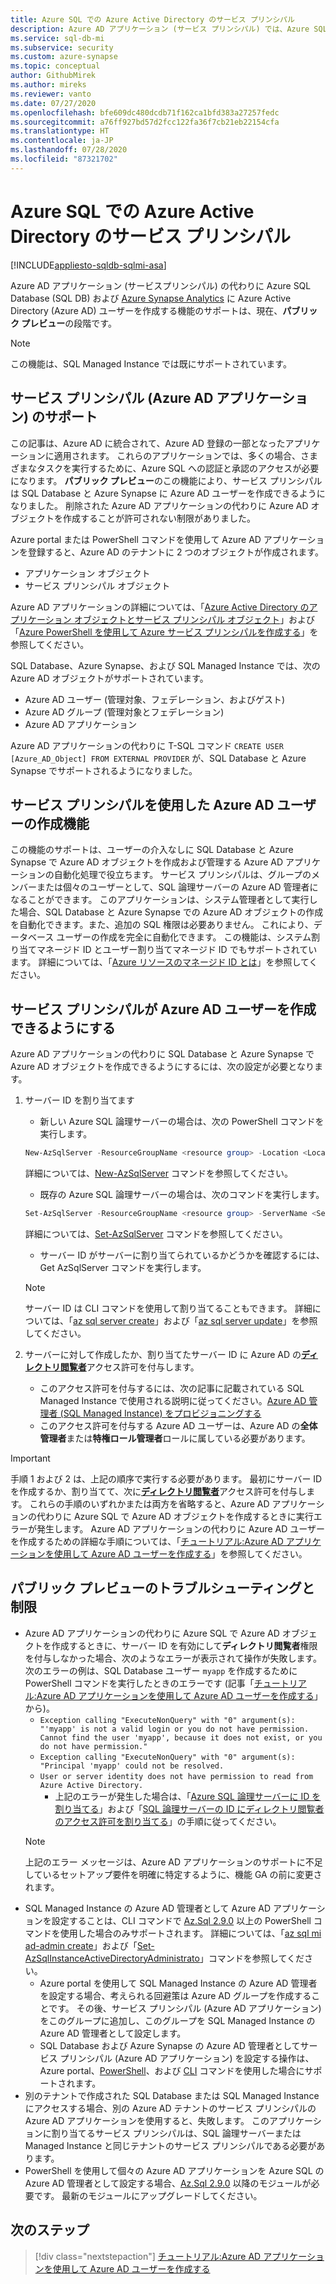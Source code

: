 ```yaml
---
title: Azure SQL での Azure Active Directory のサービス プリンシパル
description: Azure AD アプリケーション (サービス プリンシパル) では、Azure SQL Database、Azure SQL Managed Instance、Azure Synapse Analytics での Azure AD ユーザーの作成がサポートされます
ms.service: sql-db-mi
ms.subservice: security
ms.custom: azure-synapse
ms.topic: conceptual
author: GithubMirek
ms.author: mireks
ms.reviewer: vanto
ms.date: 07/27/2020
ms.openlocfilehash: bfe609dc480dcdb71f162ca1bfd383a27257fedc
ms.sourcegitcommit: a76ff927bd57d2fcc122fa36f7cb21eb22154cfa
ms.translationtype: HT
ms.contentlocale: ja-JP
ms.lasthandoff: 07/28/2020
ms.locfileid: "87321702"
---
```

# <a name="azure-active-directory-service-principal-with-azure-sql"></a>Azure SQL での Azure Active Directory のサービス プリンシパル

[!INCLUDE[appliesto-sqldb-sqlmi-asa](../includes/appliesto-sqldb-sqlmi-asa.md)]

Azure AD アプリケーション (サービスプリンシパル) の代わりに Azure SQL Database (SQL DB) および [Azure Synapse Analytics](../../synapse-analytics/sql-data-warehouse/sql-data-warehouse-overview-what-is.md) に Azure Active Directory (Azure AD) ユーザーを作成する機能のサポートは、現在、**パブリック プレビュー**の段階です。

> [!NOTE]
> この機能は、SQL Managed Instance では既にサポートされています。

## <a name="service-principal-azure-ad-applications-support"></a>サービス プリンシパル (Azure AD アプリケーション) のサポート

この記事は、Azure AD に統合されて、Azure AD 登録の一部となったアプリケーションに適用されます。 これらのアプリケーションでは、多くの場合、さまざまなタスクを実行するために、Azure SQL への認証と承認のアクセスが必要になります。 **パブリック プレビュー**のこの機能により、サービス プリンシパルは SQL Database と Azure Synapse に Azure AD ユーザーを作成できるようになりました。 削除された Azure AD アプリケーションの代わりに Azure AD オブジェクトを作成することが許可されない制限がありました。

Azure portal または PowerShell コマンドを使用して Azure AD アプリケーションを登録すると、Azure AD のテナントに 2 つのオブジェクトが作成されます。

- アプリケーション オブジェクト
- サービス プリンシパル オブジェクト

Azure AD アプリケーションの詳細については、「[Azure Active Directory のアプリケーション オブジェクトとサービス プリンシパル オブジェクト](../../active-directory/develop/app-objects-and-service-principals.md)」および「[Azure PowerShell を使用して Azure サービス プリンシパルを作成する](https://docs.microsoft.com/powershell/azure/create-azure-service-principal-azureps?view=azps-4.2.0)」を参照してください。

SQL Database、Azure Synapse、および SQL Managed Instance では、次の Azure AD オブジェクトがサポートされています。

- Azure AD ユーザー (管理対象、フェデレーション、およびゲスト)
- Azure AD グループ (管理対象とフェデレーション)
- Azure AD アプリケーション 

Azure AD アプリケーションの代わりに T-SQL コマンド `CREATE USER [Azure_AD_Object] FROM EXTERNAL PROVIDER` が、SQL Database と Azure Synapse でサポートされるようになりました。

## <a name="functionality-of-azure-ad-user-creation-using-service-principals"></a>サービス プリンシパルを使用した Azure AD ユーザーの作成機能

この機能のサポートは、ユーザーの介入なしに SQL Database と Azure Synapse で Azure AD オブジェクトを作成および管理する Azure AD アプリケーションの自動化処理で役立ちます。 サービス プリンシパルは、グループのメンバーまたは個々のユーザーとして、SQL 論理サーバーの Azure AD 管理者になることができます。 このアプリケーションは、システム管理者として実行した場合、SQL Database と Azure Synapse での Azure AD オブジェクトの作成を自動化できます。また、追加の SQL 権限は必要ありません。 これにより、データベース ユーザーの作成を完全に自動化できます。 この機能は、システム割り当てマネージド ID とユーザー割り当てマネージド ID でもサポートされています。 詳細については、「[Azure リソースのマネージド ID とは](../../active-directory/managed-identities-azure-resources/overview.md)」を参照してください。

## <a name="enable-service-principals-to-create-azure-ad-users"></a>サービス プリンシパルが Azure AD ユーザーを作成できるようにする

Azure AD アプリケーションの代わりに SQL Database と Azure Synapse で Azure AD オブジェクトを作成できるようにするには、次の設定が必要となります。

1. サーバー ID を割り当てます
    - 新しい Azure SQL 論理サーバーの場合は、次の PowerShell コマンドを実行します。
    
    ```powershell
    New-AzSqlServer -ResourceGroupName <resource group> -Location <Location name> -ServerName <Server name> -ServerVersion "12.0" -SqlAdministratorCredentials (Get-Credential) -AssignIdentity
    ```

    詳細については、[New-AzSqlServer](https://docs.microsoft.com/powershell/module/az.sql/new-azsqlserver) コマンドを参照してください。

    - 既存の Azure SQL 論理サーバーの場合は、次のコマンドを実行します。
    
    ```powershell
    Set-AzSqlServer -ResourceGroupName <resource group> -ServerName <Server name> -AssignIdentity
    ```

    詳細については、[Set-AzSqlServer](https://docs.microsoft.com/powershell/module/az.sql/set-azsqlserver) コマンドを参照してください。

    - サーバー ID がサーバーに割り当てられているかどうかを確認するには、Get AzSqlServer コマンドを実行します。

    > [!NOTE]
    > サーバー ID は CLI コマンドを使用して割り当てることもできます。 詳細については、「[az sql server create](https://docs.microsoft.com/cli/azure/sql/server?view=azure-cli-latest#az-sql-server-create)」および「[az sql server update](https://docs.microsoft.com/cli/azure/sql/server?view=azure-cli-latest#az-sql-server-update)」を参照してください。

2. サーバーに対して作成したか、割り当てたサーバー ID に Azure AD の[**ディレクトリ閲覧者**](../../active-directory/users-groups-roles/directory-assign-admin-roles.md#directory-readers)アクセス許可を付与します。
    - このアクセス許可を付与するには、次の記事に記載されている SQL Managed Instance で使用される説明に従ってください。[Azure AD 管理者 (SQL Managed Instance) をプロビジョニングする](authentication-aad-configure.md?tabs=azure-powershell#provision-azure-ad-admin-sql-managed-instance)
    - このアクセス許可を付与する Azure AD ユーザーは、Azure AD の**全体管理者**または**特権ロール管理者**ロールに属している必要があります。

> [!IMPORTANT]
> 手順 1 および 2 は、上記の順序で実行する必要があります。 最初にサーバー ID を作成するか、割り当てて、次に[**ディレクトリ閲覧者**](../../active-directory/users-groups-roles/directory-assign-admin-roles.md#directory-readers)アクセス許可を付与します。 これらの手順のいずれかまたは両方を省略すると、Azure AD アプリケーションの代わりに Azure SQL で Azure AD オブジェクトを作成するときに実行エラーが発生します。 Azure AD アプリケーションの代わりに Azure AD ユーザーを作成するための詳細な手順については、「[チュートリアル:Azure AD アプリケーションを使用して Azure AD ユーザーを作成する](authentication-aad-service-principal-tutorial.md)」を参照してください。

## <a name="troubleshooting-and-limitations-for-public-preview"></a>パブリック プレビューのトラブルシューティングと制限

- Azure AD アプリケーションの代わりに Azure SQL で Azure AD オブジェクトを作成するときに、サーバー ID を有効にして**ディレクトリ閲覧者**権限を付与しなかった場合、次のようなエラーが表示されて操作が失敗します。 次のエラーの例は、SQL Database ユーザー `myapp` を作成するために PowerShell コマンドを実行したときのエラーです (記事「[チュートリアル:Azure AD アプリケーションを使用して Azure AD ユーザーを作成する](authentication-aad-service-principal-tutorial.md)」から)。
    - `Exception calling "ExecuteNonQuery" with "0" argument(s): "'myapp' is not a valid login or you do not have permission. Cannot find the user 'myapp', because it does not exist, or you do not have permission."`
    - `Exception calling "ExecuteNonQuery" with "0" argument(s): "Principal 'myapp' could not be resolved.`
    - `User or server identity does not have permission to read from Azure Active Directory.`
      - 上記のエラーが発生した場合は、「[Azure SQL 論理サーバーに ID を割り当てる](authentication-aad-service-principal-tutorial.md#assign-an-identity-to-the-azure-sql-logical-server)」および「[SQL 論理サーバーの ID にディレクトリ閲覧者のアクセス許可を割り当てる](authentication-aad-service-principal-tutorial.md#assign-directory-readers-permission-to-the-sql-logical-server-identity)」の手順に従ってください。
    > [!NOTE]
    > 上記のエラー メッセージは、Azure AD アプリケーションのサポートに不足しているセットアップ要件を明確に特定するように、機能 GA の前に変更されます。
- SQL Managed Instance の Azure AD 管理者として Azure AD アプリケーションを設定することは、CLI コマンドで [Az.Sql 2.9.0](https://www.powershellgallery.com/packages/Az.Sql/2.9.0) 以上の PowerShell コマンドを使用した場合のみサポートされます。 詳細については、「[az sql mi ad-admin create](https://docs.microsoft.com/cli/azure/sql/mi/ad-admin?view=azure-cli-latest#az-sql-mi-ad-admin-create)」および「[Set-AzSqlInstanceActiveDirectoryAdministrato](https://docs.microsoft.com/powershell/module/az.sql/set-azsqlinstanceactivedirectoryadministrator)」コマンドを参照してください。 
    - Azure portal を使用して SQL Managed Instance の Azure AD 管理者を設定する場合、考えられる回避策は Azure AD グループを作成することです。 その後、サービス プリンシパル (Azure AD アプリケーション) をこのグループに追加し、このグループを SQL Managed Instance の Azure AD 管理者として設定します。
    - SQL Database および Azure Synapse の Azure AD 管理者としてサービス プリンシパル (Azure AD アプリケーション) を設定する操作は、Azure portal、[PowerShell](authentication-aad-configure.md?tabs=azure-powershell#powershell-for-sql-database-and-azure-synapse)、および [CLI](authentication-aad-configure.md?tabs=azure-cli#powershell-for-sql-database-and-azure-synapse) コマンドを使用した場合にサポートされます。
- 別のテナントで作成された SQL Database または SQL Managed Instance にアクセスする場合、別の Azure AD テナントのサービス プリンシパルの Azure AD アプリケーションを使用すると、失敗します。 このアプリケーションに割り当てるサービス プリンシパルは、SQL 論理サーバーまたは Managed Instance と同じテナントのサービス プリンシパルである必要があります。
- PowerShell を使用して個々の Azure AD アプリケーションを Azure SQL の Azure AD 管理者として設定する場合、[Az.Sql 2.9.0](https://www.powershellgallery.com/packages/Az.Sql/2.9.0) 以降のモジュールが必要です。 最新のモジュールにアップグレードしてください。

## <a name="next-steps"></a>次のステップ

> [!div class="nextstepaction"]
> [チュートリアル:Azure AD アプリケーションを使用して Azure AD ユーザーを作成する](authentication-aad-service-principal-tutorial.md)


